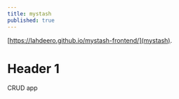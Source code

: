 ```yaml
---
title: mystash
published: true
---
```


[https://lahdeero.github.io/mystash-frontend/](mystash).

# [](#header-1)Header 1

CRUD app


